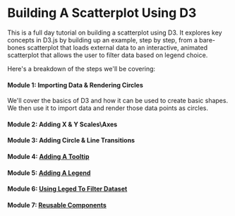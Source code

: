 # Building A Scatterplot Using D3

This is a full day tutorial on building a scatterplot using D3. It explores key concepts in D3.js by building up an example, step by step, from a bare-bones scatterplot that loads external data to an interactive, animated scatterplot that allows the user to filter data based on legend choice.  

Here's a breakdown of the steps we'll be covering: 

#### Module 1: Importing Data & Rendering Circles

We'll cover the basics of D3 and how it can be used to create basic shapes. We then use it to import data and render those data points as circles. 

#### Module 2: Adding X & Y Scales\Axes
#### Module 3: Adding Circle & Line Transitions
#### Module 4: [Adding A Tooltip](module-4-adding-a-tooltip.md) 
#### Module 5: [Adding A Legend](module-5-adding-a-legend.md)
#### Module 6: [Using Leged To Filter Dataset](module-6-using-legend-to-filter-dataset.md)
#### Module 7: [Reusable Components](module-7-reuseable-components.md)



